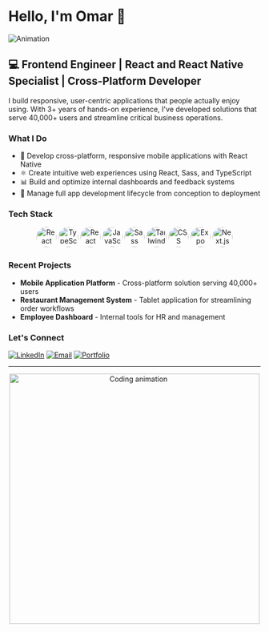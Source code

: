 # Hello, I'm Omar 👋

![Animation](https://user-images.githubusercontent.com/74038190/212750147-854a394f-fee9-4080-9770-78a4b7ece53f.gif)

## 💻 Frontend Engineer | React and React Native Specialist | Cross-Platform Developer

I build responsive, user-centric applications that people actually enjoy using. With 3+ years of hands-on experience, I've developed solutions that serve 40,000+ users and streamline critical business operations.

### What I Do

- 🚀 Develop cross-platform, responsive mobile applications with React Native
- ⚛️ Create intuitive web experiences using React, Sass, and TypeScript
- 📊 Build and optimize internal dashboards and feedback systems
- 🔄 Manage full app development lifecycle from conception to deployment

### Tech Stack

<div align="center">
  <img src="https://img.shields.io/badge/React-20232A?style=for-the-badge&logo=react&logoColor=61DAFB" alt="React" height="40" style="border-radius:50%"/>
  <img src="https://img.shields.io/badge/TypeScript-3178C6?style=for-the-badge&logo=typescript&logoColor=white" alt="TypeScript" height="40" style="border-radius:50%"/>
  <img src="https://img.shields.io/badge/React_Native-20232A?style=for-the-badge&logo=react&logoColor=61DAFB" alt="React Native" height="40" style="border-radius:50%"/>
  <img src="https://img.shields.io/badge/JavaScript-F7DF1E?style=for-the-badge&logo=javascript&logoColor=black" alt="JavaScript" height="40" style="border-radius:50%"/>
  <img src="https://img.shields.io/badge/Sass-CC6699?style=for-the-badge&logo=sass&logoColor=white" alt="Sass" height="40" style="border-radius:50%"/>
  <img src="https://img.shields.io/badge/Tailwind_CSS-06B6D4?style=for-the-badge&logo=tailwind-css&logoColor=white" alt="Tailwind" height="40" style="border-radius:50%"/>
  <img src="https://img.shields.io/badge/CSS-1572B6?style=for-the-badge&logo=css3&logoColor=white" alt="CSS" height="40" style="border-radius:50%"/>
  <img src="https://img.shields.io/badge/Expo-000020?style=for-the-badge&logo=expo&logoColor=white" alt="Expo" height="40" style="border-radius:50%"/>
  <img src="https://img.shields.io/badge/Next.js-000000?style=for-the-badge&logo=next.js&logoColor=white" alt="Next.js" height="40" style="border-radius:50%"/>
</div>

### Recent Projects

- **Mobile Application Platform** - Cross-platform solution serving 40,000+ users
- **Restaurant Management System** - Tablet application for streamlining order workflows
- **Employee Dashboard** - Internal tools for HR and management

### Let's Connect

[![LinkedIn](https://img.shields.io/badge/-LinkedIn-0A66C2?style=flat-square&logo=linkedin&logoColor=white)](https://linkedin.com/in/omar-sherif-farag)
[![Email](https://img.shields.io/badge/-Email-D14836?style=flat-square&logo=gmail&logoColor=white)](mailto:omaar.sherif@gmail.com)
[![Portfolio](https://img.shields.io/badge/-Portfolio-000000?style=flat-square&logo=safari&logoColor=white)]([https://yourportfolio.com](https://portfolio-asekon.vercel.app/))

---

<div align="center">
  <img src="https://your-gif-url-here.gif" alt="Coding animation" width="500">
</div>
